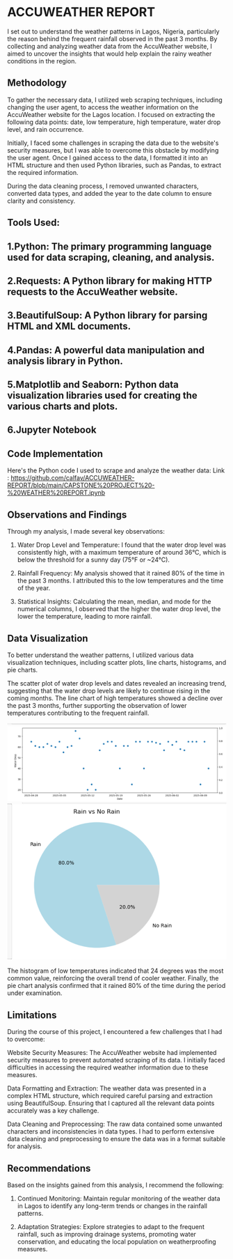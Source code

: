 # ACCUWEATHER REPORT 

I set out to understand the weather patterns in Lagos, Nigeria, particularly the reason behind the frequent rainfall observed in the past 3 months. By collecting and analyzing weather data from the AccuWeather website, I aimed to uncover the insights that would help explain the rainy weather conditions in the region.

## Methodology
To gather the necessary data, I utilized web scraping techniques, including changing the user agent, to access the weather information on the AccuWeather website for the Lagos location. I focused on extracting the following data points: date, low temperature, high temperature, water drop level, and rain occurrence.

Initially, I faced some challenges in scraping the data due to the website's security measures, but I was able to overcome this obstacle by modifying the user agent. Once I gained access to the data, I formatted it into an HTML structure and then used Python libraries, such as Pandas, to extract the required information.


During the data cleaning process, I removed unwanted characters, converted data types, and added the year to the date column to ensure clarity and consistency.

## Tools Used: 
## 1.Python: The primary programming language used for data scraping, cleaning, and analysis.
## 2.Requests: A Python library for making HTTP requests to the AccuWeather website.
## 3.BeautifulSoup: A Python library for parsing HTML and XML documents.
## 4.Pandas: A powerful data manipulation and analysis library in Python.
## 5.Matplotlib and Seaborn: Python data visualization libraries used for creating the various charts and plots.
## 6.Jupyter Notebook


## Code Implementation 
Here's the Python code I used to scrape and analyze the weather data:
Link : https://github.com/calfav/ACCUWEATHER-REPORT/blob/main/CAPSTONE%20PROJECT%20-%20WEATHER%20REPORT.ipynb

## Observations and Findings
Through my analysis, I made several key observations:

1. Water Drop Level and Temperature: I found that the water drop level was consistently high, with a maximum temperature of around 36°C, which is below the threshold for a sunny day (75°F or ~24°C).
   

3. Rainfall Frequency: My analysis showed that it rained 80% of the time in the past 3 months. I attributed this to the low temperatures and the time of the year.

4. Statistical Insights: Calculating the mean, median, and mode for the numerical columns, I observed that the higher the water drop level, the lower the temperature, leading to more rainfall.

## Data Visualization
To better understand the weather patterns, I utilized various data visualization techniques, including scatter plots, line charts, histograms, and pie charts.

The scatter plot of water drop levels and dates revealed an increasing trend, suggesting that the water drop levels are likely to continue rising in the coming months. The line chart of high temperatures showed a decline over the past 3 months, further supporting the observation of lower temperatures contributing to the frequent rainfall.

 ![EXCEL PROJECT](https://github.com/calfav/ACCUWEATHER-REPORT/blob/main/SCATTER%20PLOT.PNG)
 ![EXCEL PROJECT](https://github.com/calfav/ACCUWEATHER-REPORT/blob/main/Rain%20vs%20NO%20Rain.PNG)

The histogram of low temperatures indicated that 24 degrees was the most common value, reinforcing the overall trend of cooler weather. Finally, the pie chart analysis confirmed that it rained 80% of the time during the period under examination.


## Limitations
During the course of this project, I encountered a few challenges that I had to overcome:

Website Security Measures: The AccuWeather website had implemented security measures to prevent automated scraping of its data. I initially faced difficulties in accessing the required weather information due to these measures.

Data Formatting and Extraction: The weather data was presented in a complex HTML structure, which required careful parsing and extraction using BeautifulSoup. Ensuring that I captured all the relevant data points accurately was a key challenge.

Data Cleaning and Preprocessing: The raw data contained some unwanted characters and inconsistencies in data types. I had to perform extensive data cleaning and preprocessing to ensure the data was in a format suitable for analysis.


## Recommendations
Based on the insights gained from this analysis, I recommend the following:

1. Continued Monitoring: Maintain regular monitoring of the weather data in Lagos to identify any long-term trends or changes in the rainfall patterns.

2. Adaptation Strategies: Explore strategies to adapt to the frequent rainfall, such as improving drainage systems, promoting water conservation, and educating the local population on weatherproofing measures.

